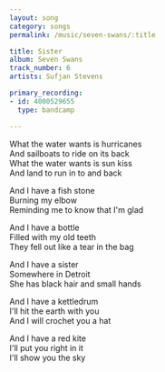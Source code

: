 ```yaml
---
layout: song
category: songs
permalink: /music/seven-swans/:title

title: Sister
album: Seven Swans
track_number: 6
artists: Sufjan Stevens

primary_recording: 
- id: 4000529655
  type: bandcamp

---
```


What the water wants is hurricanes <br>
And sailboats to ride on its back <br>
What the water wants is sun kiss <br>
And land to run in to and back

And I have a fish stone <br>
Burning my elbow <br>
Reminding me to know that I'm glad

And I have a bottle <br>
Filled with my old teeth <br>
They fell out like a tear in the bag

And I have a sister <br>
Somewhere in Detroit <br>
She has black hair and small hands

And I have a kettledrum <br>
I'll hit the earth with you <br>
And I will crochet you a hat

And I have a red kite <br>
I'll put you right in it <br>
I'll show you the sky